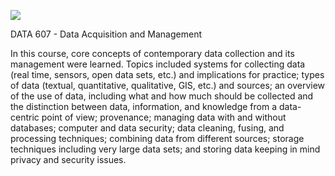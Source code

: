 ![](https://sps.cuny.edu/sites/all/themes/cuny/assets/img/header_logo.png)

DATA 607 - Data Acquisition and Management

In this course, core concepts of contemporary data collection and its management were learned. Topics included systems for collecting data (real time, sensors, open data sets, etc.) and implications for practice; types of data (textual, quantitative, qualitative, GIS, etc.) and sources; an overview of the use of data, including what and how much should be collected and the distinction between data, information, and knowledge from a data-centric point of view; provenance; managing data with and without databases; computer and data security; data cleaning, fusing, and processing techniques; combining data from different sources; storage techniques including very large data sets; and storing data keeping in mind privacy and security issues.

